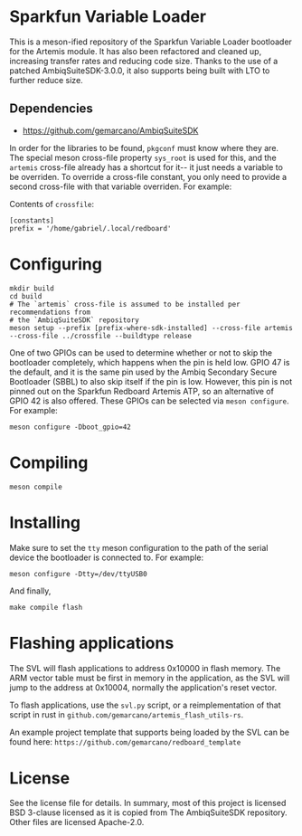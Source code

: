 # Sparkfun Variable Loader

This is a meson-ified repository of the Sparkfun Variable Loader bootloader for
the Artemis module. It has also been refactored and cleaned up, increasing
transfer rates and reducing code size. Thanks to the use of a patched
AmbiqSuiteSDK-3.0.0, it also supports being built with LTO to further reduce
size.

## Dependencies

 - https://github.com/gemarcano/AmbiqSuiteSDK

In order for the libraries to be found, `pkgconf` must know where they are. The
special meson cross-file property `sys_root` is used for this, and the
`artemis` cross-file already has a shortcut for it-- it just needs a
variable to be overriden. To override a cross-file constant, you only need to
provide a second cross-file with that variable overriden. For example:

Contents of `crossfile`:
```
[constants]
prefix = '/home/gabriel/.local/redboard'
```

# Configuring

```
mkdir build
cd build
# The `artemis` cross-file is assumed to be installed per recommendations from
# the `AmbiqSuiteSDK` repository
meson setup --prefix [prefix-where-sdk-installed] --cross-file artemis --cross-file ../crossfile --buildtype release
```

One of two GPIOs can be used to determine whether or not to skip the bootloader
completely, which happens when the pin is held low. GPIO 47 is the default, and
it is the same pin used by the Ambiq Secondary Secure Bootloader (SBBL) to also
skip itself if the pin is low. However, this pin is not pinned out on the
Sparkfun Redboard Artemis ATP, so an alternative of GPIO 42 is also offered.
These GPIOs can be selected via `meson configure`. For example:

```
meson configure -Dboot_gpio=42
```

# Compiling

```
meson compile
```

# Installing

Make sure to set the `tty` meson configuration to the path of the serial device
the bootloader is connected to. For example:

```
meson configure -Dtty=/dev/ttyUSB0
```

And finally,

```
make compile flash
```

# Flashing applications

The SVL will flash applications to address 0x10000 in flash memory. The ARM
vector table must be first in memory in the application, as the SVL will jump
to the address at 0x10004, normally the application's reset vector.

To flash applications, use the `svl.py` script, or a reimplementation of that
script in rust in `github.com/gemarcano/artemis_flash_utils-rs`.

An example project template that supports being loaded by the SVL can be found
here: `https://github.com/gemarcano/redboard_template`

# License

See the license file for details. In summary, most of this project is licensed
BSD 3-clause licensed as it is copied from The AmbiqSuiteSDK repository. Other
files are licensed Apache-2.0.
